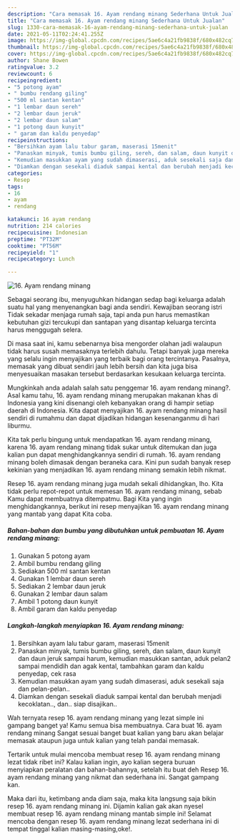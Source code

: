 ```yaml
---
description: "Cara memasak 16. Ayam rendang minang Sederhana Untuk Jualan"
title: "Cara memasak 16. Ayam rendang minang Sederhana Untuk Jualan"
slug: 1330-cara-memasak-16-ayam-rendang-minang-sederhana-untuk-jualan
date: 2021-05-11T02:24:41.255Z
image: https://img-global.cpcdn.com/recipes/5ae6c4a21fb9838f/680x482cq70/16-ayam-rendang-minang-foto-resep-utama.jpg
thumbnail: https://img-global.cpcdn.com/recipes/5ae6c4a21fb9838f/680x482cq70/16-ayam-rendang-minang-foto-resep-utama.jpg
cover: https://img-global.cpcdn.com/recipes/5ae6c4a21fb9838f/680x482cq70/16-ayam-rendang-minang-foto-resep-utama.jpg
author: Shane Bowen
ratingvalue: 3.2
reviewcount: 6
recipeingredient:
- "5 potong ayam"
- " bumbu rendang giling"
- "500 ml santan kentan"
- "1 lembar daun sereh"
- "2 lembar daun jeruk"
- "2 lembar daun salam"
- "1 potong daun kunyit"
- " garam dan kaldu penyedap"
recipeinstructions:
- "Bersihkan ayam lalu tabur garam, maserasi 15menit"
- "Panaskan minyak, tumis bumbu giling, sereh, dan salam, daun kunyit dan daun jeruk sampai harum, kemudian masukkan santan, aduk pelan2 sampai mendidih dan agak kental, tambahkan garam dan kaldu penyedap, cek rasa"
- "Kemudian masukkan ayam yang sudah dimaserasi, aduk sesekali saja dan pelan-pelan.."
- "Diamkan dengan sesekali diaduk sampai kental dan berubah menjadi kecoklatan.., dan.. siap disajikan.."
categories:
- Resep
tags:
- 16
- ayam
- rendang

katakunci: 16 ayam rendang 
nutrition: 214 calories
recipecuisine: Indonesian
preptime: "PT32M"
cooktime: "PT56M"
recipeyield: "1"
recipecategory: Lunch

---
```



![16. Ayam rendang minang](https://img-global.cpcdn.com/recipes/5ae6c4a21fb9838f/680x482cq70/16-ayam-rendang-minang-foto-resep-utama.jpg)

Sebagai seorang ibu, menyuguhkan hidangan sedap bagi keluarga adalah suatu hal yang menyenangkan bagi anda sendiri. Kewajiban seorang istri Tidak sekadar menjaga rumah saja, tapi anda pun harus memastikan kebutuhan gizi tercukupi dan santapan yang disantap keluarga tercinta harus menggugah selera.

Di masa  saat ini, kamu sebenarnya bisa mengorder olahan jadi walaupun tidak harus susah memasaknya terlebih dahulu. Tetapi banyak juga mereka yang selalu ingin menyajikan yang terbaik bagi orang tercintanya. Pasalnya, memasak yang dibuat sendiri jauh lebih bersih dan kita juga bisa menyesuaikan masakan tersebut berdasarkan kesukaan keluarga tercinta. 



Mungkinkah anda adalah salah satu penggemar 16. ayam rendang minang?. Asal kamu tahu, 16. ayam rendang minang merupakan makanan khas di Indonesia yang kini disenangi oleh kebanyakan orang di hampir setiap daerah di Indonesia. Kita dapat menyajikan 16. ayam rendang minang hasil sendiri di rumahmu dan dapat dijadikan hidangan kesenanganmu di hari liburmu.

Kita tak perlu bingung untuk mendapatkan 16. ayam rendang minang, karena 16. ayam rendang minang tidak sukar untuk ditemukan dan juga kalian pun dapat menghidangkannya sendiri di rumah. 16. ayam rendang minang boleh dimasak dengan beraneka cara. Kini pun sudah banyak resep kekinian yang menjadikan 16. ayam rendang minang semakin lebih nikmat.

Resep 16. ayam rendang minang juga mudah sekali dihidangkan, lho. Kita tidak perlu repot-repot untuk memesan 16. ayam rendang minang, sebab Kamu dapat membuatnya ditempatmu. Bagi Kita yang ingin menghidangkannya, berikut ini resep menyajikan 16. ayam rendang minang yang mantab yang dapat Kita coba.

<!--inarticleads1-->

##### Bahan-bahan dan bumbu yang dibutuhkan untuk pembuatan 16. Ayam rendang minang:

1. Gunakan 5 potong ayam
1. Ambil  bumbu rendang giling
1. Sediakan 500 ml santan kentan
1. Gunakan 1 lembar daun sereh
1. Sediakan 2 lembar daun jeruk
1. Gunakan 2 lembar daun salam
1. Ambil 1 potong daun kunyit
1. Ambil  garam dan kaldu penyedap




<!--inarticleads2-->

##### Langkah-langkah menyiapkan 16. Ayam rendang minang:

1. Bersihkan ayam lalu tabur garam, maserasi 15menit
1. Panaskan minyak, tumis bumbu giling, sereh, dan salam, daun kunyit dan daun jeruk sampai harum, kemudian masukkan santan, aduk pelan2 sampai mendidih dan agak kental, tambahkan garam dan kaldu penyedap, cek rasa
1. Kemudian masukkan ayam yang sudah dimaserasi, aduk sesekali saja dan pelan-pelan..
1. Diamkan dengan sesekali diaduk sampai kental dan berubah menjadi kecoklatan.., dan.. siap disajikan..




Wah ternyata resep 16. ayam rendang minang yang lezat simple ini gampang banget ya! Kamu semua bisa membuatnya. Cara buat 16. ayam rendang minang Sangat sesuai banget buat kalian yang baru akan belajar memasak ataupun juga untuk kalian yang telah pandai memasak.

Tertarik untuk mulai mencoba membuat resep 16. ayam rendang minang lezat tidak ribet ini? Kalau kalian ingin, ayo kalian segera buruan menyiapkan peralatan dan bahan-bahannya, setelah itu buat deh Resep 16. ayam rendang minang yang nikmat dan sederhana ini. Sangat gampang kan. 

Maka dari itu, ketimbang anda diam saja, maka kita langsung saja bikin resep 16. ayam rendang minang ini. Dijamin kalian gak akan nyesel membuat resep 16. ayam rendang minang mantab simple ini! Selamat mencoba dengan resep 16. ayam rendang minang lezat sederhana ini di tempat tinggal kalian masing-masing,oke!.

